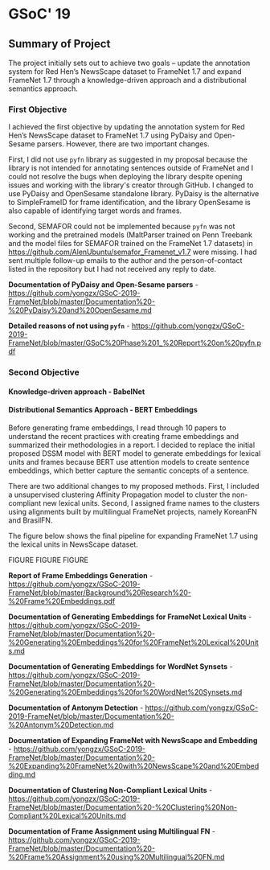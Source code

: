 # GSoC' 19

## Summary of Project
The project initially sets out to achieve two goals – update the annotation system for Red Hen’s NewsScape dataset to FrameNet 1.7 and expand FrameNet 1.7 through a knowledge-driven approach and a distributional semantics approach. 


### First Objective
I achieved the first objective by updating the annotation system for Red Hen’s NewsScape dataset to FrameNet 1.7 using PyDaisy and Open-Sesame parsers. However, there are two important changes. 

First, I did not use `pyfn` library as suggested in my proposal because the library is not intended for annotating sentences outside of FrameNet and I could not resolve the bugs when deploying the library despite opening issues and working with the library's creator through GitHub. I changed to use PyDaisy and OpenSesame standalone library. PyDaisy is the alternative to SimpleFrameID for frame identification, and the library OpenSesame is also capable of identifying target words and frames. 

Second, SEMAFOR could not be implemented because `pyfn` was not working and the pretrained models (MaltParser trained on Penn Treebank and the model files for SEMAFOR trained on the FrameNet 1.7 datasets) in https://github.com/AlenUbuntu/semafor_Framenet_v1.7 were missing. I had sent multiple follow-up emails to the author and the person-of-contact listed in the repository but I had not received any reply to date.

**Documentation of PyDaisy and Open-Sesame parsers** - https://github.com/yongzx/GSoC-2019-FrameNet/blob/master/Documentation%20-%20PyDaisy%20and%20OpenSesame.md

**Detailed reasons of not using `pyfn`** - https://github.com/yongzx/GSoC-2019-FrameNet/blob/master/GSoC%20Phase%201_%20Report%20on%20pyfn.pdf


### Second Objective
#### Knowledge-driven approach - BabelNet


#### Distributional Semantics Approach - BERT Embeddings
Before generating frame embeddings, I read through 10 papers to understand the recent practices with creating frame embeddings and summarized their methodologies in a report. I decided to replace the initial proposed DSSM model with BERT model to generate embeddings for lexical units and frames because BERT use attention models to create sentence embeddings, which better capture the semantic concepts of a sentence.

There are two additional changes to my proposed methods. First, I included a unsupervised clustering Affinity Propagation model to cluster the non-compliant new lexical units. Second, I assigned frame names to the clusters using alignments built by multilingual FrameNet projects, namely KoreanFN and BrasilFN. 

The figure below shows the final pipeline for expanding FrameNet 1.7 using the lexical units in NewsScape dataset.

FIGURE FIGURE FIGURE




**Report of Frame Embeddings Generation** - https://github.com/yongzx/GSoC-2019-FrameNet/blob/master/Background%20Research%20-%20Frame%20Embeddings.pdf

**Documentation of Generating Embeddings for FrameNet Lexical Units** - https://github.com/yongzx/GSoC-2019-FrameNet/blob/master/Documentation%20-%20Generating%20Embeddings%20for%20FrameNet%20Lexical%20Units.md

**Documentation of Generating Embeddings for WordNet Synsets** - https://github.com/yongzx/GSoC-2019-FrameNet/blob/master/Documentation%20-%20Generating%20Embeddings%20for%20WordNet%20Synsets.md

**Documentation of Antonym Detection** - https://github.com/yongzx/GSoC-2019-FrameNet/blob/master/Documentation%20-%20Antonym%20Detection.md

**Documentation of Expanding FrameNet with NewsScape and Embedding** - https://github.com/yongzx/GSoC-2019-FrameNet/blob/master/Documentation%20-%20Expanding%20FrameNet%20with%20NewsScape%20and%20Embedding.md

**Documentation of Clustering Non-Compliant Lexical Units** - https://github.com/yongzx/GSoC-2019-FrameNet/blob/master/Documentation%20-%20Clustering%20Non-Compliant%20Lexical%20Units.md

**Documentation of Frame Assignment using Multilingual FN** - https://github.com/yongzx/GSoC-2019-FrameNet/blob/master/Documentation%20-%20Frame%20Assignment%20using%20Multilingual%20FN.md
